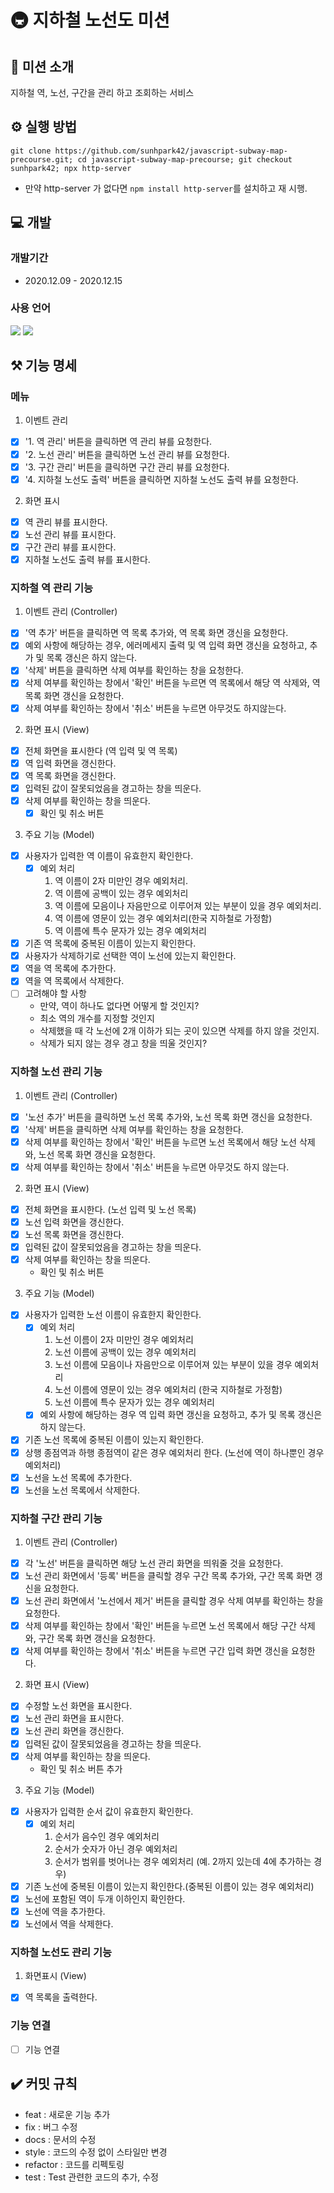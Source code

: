 # 🚇 지하철 노선도 미션

## 📄 미션 소개
지하철 역, 노선, 구간을 관리 하고 조회하는 서비스

## ⚙️ 실행 방법
```
git clone https://github.com/sunhpark42/javascript-subway-map-precourse.git; cd javascript-subway-map-precourse; git checkout sunhpark42; npx http-server
```
* 만약 http-server 가 없다면 `npm install http-server`를 설치하고 재 시행.

## 💻 개발
### 개발기간
  * 2020.12.09 - 2020.12.15
### 사용 언어
<p align="left">
  <img src="https://img.shields.io/badge/html-HTML5-orange?logo=HTML5"/>
  <img src="https://img.shields.io/badge/javascript-ES6+-yellow?logo=javascript"/>
</p>

## ⚒ 기능 명세
### 메뉴
1. 이벤트 관리
  - [x] '1. 역 관리' 버튼을 클릭하면 역 관리 뷰를 요청한다.
  - [x] '2. 노선 관리' 버튼을 클릭하면 노선 관리 뷰를 요청한다.
  - [x] '3. 구간 관리' 버튼을 클릭하면 구간 관리 뷰를 요청한다.
  - [x] '4. 지하철 노선도 출력' 버튼을 클릭하면 지하철 노선도 출력 뷰를 요청한다.
2. 화면 표시
  - [x] 역 관리 뷰를 표시한다.
  - [x] 노선 관리 뷰를 표시한다.
  - [x] 구간 관리 뷰를 표시한다.
  - [x] 지하철 노선도 출력 뷰를 표시한다.

### 지하철 역 관리 기능
1. 이벤트 관리 (Controller)
  - [x] '역 추가' 버튼을 클릭하면 역 목록 추가와, 역 목록 화면 갱신을 요청한다.
  - [x] 예외 사항에 해당하는 경우, 에러메세지 출력 및 역 입력 화면 갱신을 요청하고, 추가 및 목록 갱신은 하지 않는다.
  - [x] '삭제' 버튼을 클릭하면 삭제 여부를 확인하는 창을 요청한다.
  - [x] 삭제 여부를 확인하는 창에서 '확인' 버튼을 누르면 역 목록에서 해당 역 삭제와, 역 목록 화면 갱신을 요청한다. 
  - [x] 삭제 여부를 확인하는 창에서 '취소' 버튼을 누르면 아무것도 하지않는다.
2. 화면 표시 (View)
  - [x] 전체 화면을 표시한다 (역 입력 및 역 목록)
  - [x] 역 입력 화면을 갱신한다.
  - [x] 역 목록 화면을 갱신한다.
  - [x] 입력된 값이 잘못되었음을 경고하는 창을 띄운다.
  - [x] 삭제 여부를 확인하는 창을 띄운다.
    - [x] 확인 및 취소 버튼
3. 주요 기능 (Model)
  - [x] 사용자가 입력한 역 이름이 유효한지 확인한다.
    - [x] 예외 처리
      1. 역 이름이 2자 미만인 경우 예외처리.
      2. 역 이름에 공백이 있는 경우 예외처리
      3. 역 이름에 모음이나 자음만으로 이루어져 있는 부분이 있을 경우 예외처리.
      4. 역 이름에 영문이 있는 경우 예외처리(한국 지하철로 가정함)
      5. 역 이름에 특수 문자가 있는 경우 예외처리
  - [x] 기존 역 목록에 중복된 이름이 있는지 확인한다.
  - [x] 사용자가 삭제하기로 선택한 역이 노선에 있는지 확인한다.
  - [x] 역을 역 목록에 추가한다.
  - [x] 역을 역 목록에서 삭제한다.
  - [ ] 고려해야 할 사항
    - 만약, 역이 하나도 없다면 어떻게 할 것인지?
    - 최소 역의 개수를 지정할 것인지
    - 삭제했을 때 각 노선에 2개 이하가 되는 곳이 있으면 삭제를 하지 않을 것인지.
    - 삭제가 되지 않는 경우 경고 창을 띄울 것인지?

### 지하철 노선 관리 기능
1. 이벤트 관리 (Controller)
  - [x] '노선 추가' 버튼을 클릭하면 노선 목록 추가와, 노선 목록 화면 갱신을 요청한다.
  - [x] '삭제' 버튼을 클릭하면 삭제 여부를 확인하는 창을 요청한다.
  - [x] 삭제 여부를 확인하는 창에서 '확인' 버튼을 누르면 노선 목록에서 해당 노선 삭제와, 노선 목록 화면 갱신을 요청한다. 
  - [x] 삭제 여부를 확인하는 창에서 '취소' 버튼을 누르면 아무것도 하지 않는다.
2. 화면 표시 (View)
  - [x] 전체 화면을 표시한다. (노선 입력 및 노선 목록)
  - [x] 노선 입력 화면을 갱신한다.
  - [x] 노선 목록 화면을 갱신한다.
  - [x] 입력된 값이 잘못되었음을 경고하는 창을 띄운다.
  - [x] 삭제 여부를 확인하는 창을 띄운다.
    * 확인 및 취소 버튼
3. 주요 기능 (Model)
  - [x] 사용자가 입력한 노선 이름이 유효한지 확인한다.
    - [x] 예외 처리
      1. 노선 이름이 2자 미만인 경우 예외처리
      2. 노선 이름에 공백이 있는 경우 예외처리
      3. 노선 이름에 모음이나 자음만으로 이루어져 있는 부분이 있을 경우 예외처리
      4. 노선 이름에 영문이 있는 경우 예외처리 (한국 지하철로 가정함)
      5. 노선 이름에 특수 문자가 있는 경우 예외처리
    - [x] 예외 사항에 해당하는 경우 역 입력 화면 갱신을 요청하고, 추가 및 목록 갱신은 하지 않는다.
  - [x] 기존 노선 목록에 중복된 이름이 있는지 확인한다.
  - [x] 상행 종점역과 하행 종점역이 같은 경우 예외처리 한다. (노선에 역이 하나뿐인 경우 예외처리)
  - [x] 노선을 노선 목록에 추가한다.
  - [x] 노선을 노선 목록에서 삭제한다.

### 지하철 구간 관리 기능
1. 이벤트 관리 (Controller)
  - [x] 각 '노선' 버튼을 클릭하면 해당 노선 관리 화면을 띄워줄 것을 요청한다.
  - [x] 노선 관리 화면에서 '등록' 버튼을 클릭할 경우 구간 목록 추가와, 구간 목록 화면 갱신을 요청한다.
  - [x] 노선 관리 화면에서 '노선에서 제거' 버튼을 클릭할 경우 삭제 여부를 확인하는 창을 요청한다.
  - [x] 삭제 여부를 확인하는 창에서 '확인' 버튼을 누르면 노선 목록에서 해당 구간 삭제와, 구간 목록 화면 갱신을 요청한다.
  - [x] 삭제 여부를 확인하는 창에서 '취소' 버튼을 누르면 구간 입력 화면 갱신을 요청한다.
2. 화면 표시 (View)
  - [x] 수정할 노선 화면을 표시한다.
  - [x] 노선 관리 화면을 표시한다.
  - [x] 노선 관리 화면을 갱신한다.
  - [x] 입력된 값이 잘못되었음을 경고하는 창을 띄운다.
  - [x] 삭제 여부를 확인하는 창을 띄운다.
    * 확인 및 취소 버튼 추가
3. 주요 기능 (Model)
  - [x] 사용자가 입력한 순서 값이 유효한지 확인한다.
    - [x] 예외 처리
      1. 순서가 음수인 경우 예외처리
      2. 순서가 숫자가 아닌 경우 예외처리
      3. 순서가 범위를 벗어나는 경우 예외처리 (예. 2까지 있는데 4에 추가하는 경우)
  - [x] 기존 노선에 중복된 이름이 있는지 확인한다.(중복된 이름이 있는 경우 예외처리)
  - [x] 노선에 포함된 역이 두개 이하인지 확인한다.
  - [x] 노선에 역을 추가한다.
  - [x] 노선에서 역을 삭제한다.

### 지하철 노선도 관리 기능
1. 화면표시 (View)
  - [x] 역 목록을 출력한다.

### 기능 연결
- [ ] 기능 연결

## ✔️ 커밋 규칙
* feat : 새로운 기능 추가
* fix : 버그 수정
* docs : 문서의 수정
* style : 코드의 수정 없이 스타일만 변경
* refactor : 코드를 리펙토링
* test : Test 관련한 코드의 추가, 수정